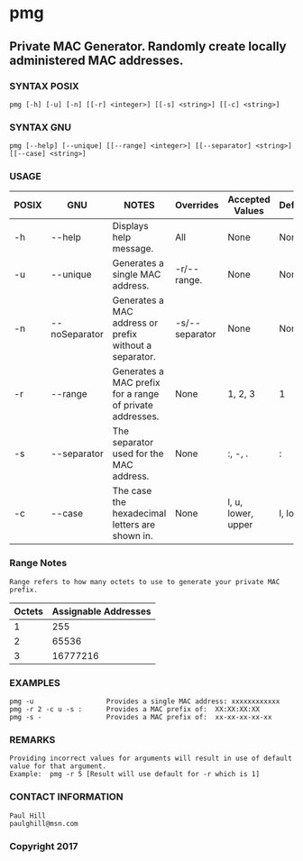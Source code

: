 # pmg
## Private MAC Generator.  Randomly create locally administered MAC addresses.

### SYNTAX POSIX
    pmg [-h] [-u] [-n] [[-r] <integer>] [[-s] <string>] [[-c] <string>]

### SYNTAX GNU
    pmg [--help] [--unique] [[--range] <integer>] [[--separator] <string>] [[--case] <string>]
	
### USAGE
POSIX | GNU | NOTES | Overrides | Accepted Values | Default
----- | --- | ----- | --------- | --------------- | -------
-h | --help | Displays help message. | All	| None | None
-u | --unique | Generates a single MAC address. | -r/--range. | None | None
-n | --noSeparator | Generates a MAC address or prefix without a separator. | -s/--separator | None | None					
-r | --range | Generates a MAC prefix for a range of private addresses. | None | 1, 2, 3 | 1						
-s | --separator | The separator used for the MAC address. | None | :, -, . | :		
-c | --case | The case the hexadecimal letters are shown in. | None | l, u, lower, upper | l, lower

### Range Notes
    Range refers to how many octets to use to generate your private MAC prefix.
Octets | Assignable Addresses
------ | --------------------
1 | 255
2 | 65536
3 | 16777216	

### EXAMPLES
    pmg -u                  Provides a single MAC address: xxxxxxxxxxxx
    pmg -r 2 -c u -s :      Provides a MAC prefix of:  XX:XX:XX:XX
    pmg -s -                Provides a MAC prefix of:  xx-xx-xx-xx-xx
											
### REMARKS
    Providing incorrect values for arguments will result in use of default value for that argument.
    Example:  pmg -r 5 [Result will use default for -r which is 1]	
	
### CONTACT INFORMATION
    Paul Hill
    paulghill@msn.com
	
### Copyright 2017
